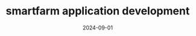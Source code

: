 ---
title: smartfarm application development
summary: 

  Remote Control App
  UI/UX Provides a user interface for controlling the robot and monitoring real-time status
  Real-time Data Communication The app receives status updates and analysis results from the robot
  Control Features Allows users to manually move the robot and issue pesticide spraying commands

tags:
  - ML
date: 2024-09-01
external_link: http://github.com
---